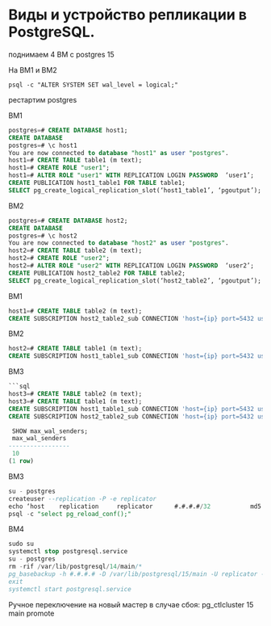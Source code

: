 # Виды и устройство репликации в PostgreSQL.

поднимаем 4 ВМ с postgres 15

На ВМ1 и ВМ2
```
psql -c "ALTER SYSTEM SET wal_level = logical;"
```
рестартим postgres

ВМ1
```sql
postgres=# CREATE DATABASE host1;
CREATE DATABASE
postgres=# \c host1
You are now connected to database "host1" as user "postgres".
host1=# CREATE TABLE table1 (m text);
host1=# CREATE ROLE "user1";
host1=# ALTER ROLE "user1" WITH REPLICATION LOGIN PASSWORD  ‘user1’;
CREATE PUBLICATION host1_table1 FOR TABLE table1;
SELECT pg_create_logical_replication_slot(‘host1_table1’, ‘pgoutput’);
```
ВМ2
```sql
postgres=# CREATE DATABASE host2;
CREATE DATABASE
postgres=# \c host2
You are now connected to database "host2" as user "postgres".
host2=# CREATE TABLE table2 (m text);
host2=# CREATE ROLE "user2";
host2=# ALTER ROLE "user2" WITH REPLICATION LOGIN PASSWORD  ‘user2’;
CREATE PUBLICATION host2_table2 FOR TABLE table2;
SELECT pg_create_logical_replication_slot(‘host2_table2’, ‘pgoutput’);
```
ВМ1
```sql
host1=# CREATE TABLE table2 (m text);
CREATE SUBSCRIPTION host2_table2_sub CONNECTION 'host={ip} port=5432 user=user2 password=user2 dbname=host2' PUBLICATION host2_table2 WITH (copy_data = true);
```
ВМ2
```sql
host2=# CREATE TABLE table1 (m text);
CREATE SUBSCRIPTION host1_table1_sub CONNECTION 'host={ip} port=5432 user=user1 password=user1 dbname=host1' PUBLICATION host1_table1 WITH (copy_data = true);
```

ВМ3
```sql
```sql
host3=# CREATE TABLE table2 (m text);
host3=# CREATE TABLE table1 (m text);
CREATE SUBSCRIPTION host1_table1_sub CONNECTION 'host={ip} port=5432 user=user1 password=user1 dbname=host1' PUBLICATION host1_table1 WITH (copy_data = true);
CREATE SUBSCRIPTION host2_table2_sub CONNECTION 'host={ip} port=5432 user=user2 password=user2 dbname=host2' PUBLICATION host2_table2 WITH (copy_data = true);
```

```sql
 SHOW max_wal_senders;
 max_wal_senders 
-----------------
 10
(1 row)
```

ВМ3
```sql
su - postgres
createuser --replication -P -e replicator
echo ‘host    replication     replicator      #.#.#.#/32           md5’ >> /etc/postgresql/15/main/pg_hba.conf
psql -c "select pg_reload_conf();"
```
BM4
```sql
sudo su
systemctl stop postgresql.service
su - postgres
rm -rif /var/lib/postgresql/14/main/*
pg_basebackup -h #.#.#.# -D /var/lib/postgresql/15/main -U replicator -P -v  -R -X stream -C -S pgstandby1
exit
systemctl start postgresql.service
```
Ручное переключение на новый мастер в случае сбоя:
pg_ctlcluster 15 main promote


